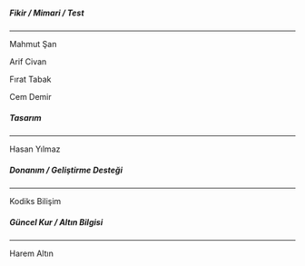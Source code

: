 
##### Fikir / Mimari / Test
---  
Mahmut Şan

Arif Civan

Fırat Tabak

Cem Demir  

##### Tasarım
---
Hasan Yılmaz  

##### Donanım / Geliştirme Desteği
---
Kodiks Bilişim  

 ##### Güncel Kur / Altın Bilgisi
---
Harem Altın  

